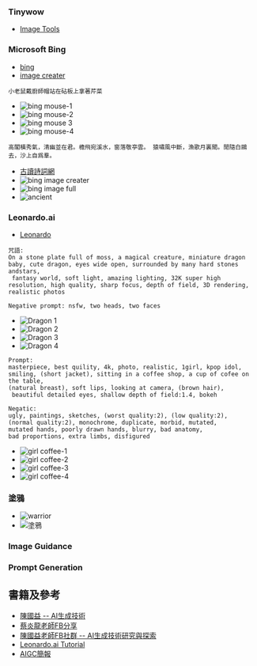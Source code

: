 ### Tinywow
* [Image Tools](https://tinywow.com/tools/image)
### Microsoft Bing
* [bing](bing.com)
* [image creater](https://www.bing.com/images/create?toWww=1&redig=CBDD9F755B0A4727828A0650A4EC5E66)
```
小老鼠戴廚師帽站在砧板上拿著芹菜
```
* ![bing mouse-1](https://github.com/jumbokh/Computer-Vision/blob/main/images/bing-mouse-1.jpg)
* ![bing mouse-2](https://github.com/jumbokh/Computer-Vision/blob/main/images/bing-mouse-2.jpg)
* ![bing mouse 3](https://github.com/jumbokh/Computer-Vision/blob/main/images/bing-mouse-3.jpg)
* ![bing mouse-4](https://github.com/jumbokh/Computer-Vision/blob/main/images/bing-mouse-4.jpg)
```
高閣橫秀氣，清幽並在君。檐飛宛溪水，窗落敬亭雲。 猿嘯風中斷，漁歌月裏聞。閒隨白鷗去，沙上自爲羣。
```
* [古讀詩詞網](https://fanti.dugushici.com/)
* ![bing image creater](https://github.com/jumbokh/Computer-Vision/blob/main/images/bing-img1.png)
* ![bing image full](https://github.com/jumbokh/Computer-Vision/blob/main/images/bin-imgfull.jpg)
* ![ancient](https://github.com/jumbokh/Computer-Vision/blob/main/images/ancient.png)
### Leonardo.ai 
* [Leonardo](https://app.leonardo.ai/)
```
咒語:
On a stone plate full of moss, a magical creature, miniature dragon baby, cute dragon, eyes wide open, surrounded by many hard stones andstars,
 fantasy world, soft light, amazing lighting, 32K super high resolution, high quality, sharp focus, depth of field, 3D rendering, realistic photos

Negative prompt: nsfw, two heads, two faces
```
* ![Dragon 1](https://github.com/jumbokh/Computer-Vision/blob/main/images/Leonardo-1.jpg)
* ![Dragon 2](https://github.com/jumbokh/Computer-Vision/blob/main/images/Leonardo-2.jpg)
* ![Dragon 3](https://github.com/jumbokh/Computer-Vision/blob/main/images/Leonardo-3.jpg)
* ![Dragon 4](https://github.com/jumbokh/Computer-Vision/blob/main/images/Leoardno-4.jpg)
```
Prompt:
masterpiece, best quility, 4k, photo, realistic, 1girl, kpop idol,
smiling, (short jacket), sitting in a coffee shop, a cup of cofee on the table,
(natural breast), soft lips, looking at camera, (brown hair),
 beautiful detailed eyes, shallow depth of field:1.4, bokeh
 
Negatic:
ugly, paintings, sketches, (worst quality:2), (low quality:2),
(normal quality:2), monochrome, duplicate, morbid, mutated,
mutated hands, poorly drawn hands, blurry, bad anatomy,
bad proportions, extra limbs, disfigured
```
* ![girl coffee-1](https://github.com/jumbokh/Computer-Vision/blob/main/images/Leonardo-coffee-1.jpg)
* ![girl coffee-2](https://github.com/jumbokh/Computer-Vision/blob/main/images/Leonardo-coffee-2.jpg)
* ![girl coffee-3](https://github.com/jumbokh/Computer-Vision/blob/main/images/Leonardo-coffee-3.jpg)
* ![girl coffee-4](https://github.com/jumbokh/Computer-Vision/blob/main/images/Leonardo-coffee-4.jpg)
### 塗鴉
* ![warrior](https://github.com/jumbokh/Computer-Vision/blob/main/images/Warrior.jpg)
* ![塗鴉](https://github.com/jumbokh/Computer-Vision/blob/main/images/HandDraw.png)
### Image Guidance
### Prompt Generation
## 書籍及參考
* [陳國益 -- AI生成技術](https://sites.google.com/view/bookai/%E5%BF%AB%E9%80%9F%E7%B4%A2%E5%BC%95?authuser=0)
* [蔡炎龍老師FB分享](https://www.facebook.com/photo/?fbid=10226664389688417&set=a.1213970741922)
* [陳國益老師FB社群 -- AI生成技術研究與探索](https://www.facebook.com/groups/211189588237586)
* [Leonardo.ai Tutorial](https://www.youtube.com/watch?v=KKQDtBLla08)
* [AIGC簡報](https://drive.google.com/file/d/1-scT9nzOYmMje9aSOr7PEz26ULkFyFVD/view?usp=drive_link)
